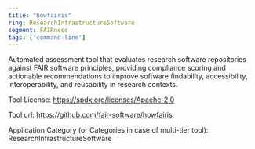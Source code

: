 ```yaml
---
title: "howfairis"
ring: ResearchInfrastructureSoftware
segment: FAIRness
tags: ['command-line']
---
```

Automated assessment tool that evaluates research software repositories against FAIR software principles, providing compliance scoring and actionable recommendations to improve software findability, accessibility, interoperability, and reusability in research contexts.

Tool License: https://spdx.org/licenses/Apache-2.0

Tool url: https://github.com/fair-software/howfairis

Application Category (or Categories in case of multi-tier tool): ResearchInfrastructureSoftware
